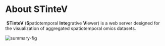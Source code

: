 # About STinteV

​	**STinteV** (**S**patiotemporal **Inte**grative **V**iewer) is a web server designed for the visualization of aggregated spatiotemporal omics datasets.

![summary-fig](https://pic-md-1259550128.cos.ap-nanjing.myqcloud.com/summary-fig.png)